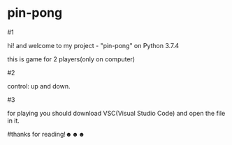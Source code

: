 # pin-pong

#1

hi! and welcome to my project - "pin-pong" on Python 3.7.4

this is game for 2 players(only on computer)

#2

control: up and down.

#3

for playing you should download VSC(Visual Studio Code) and open the file in it.

#thanks for reading!☻☻☻
